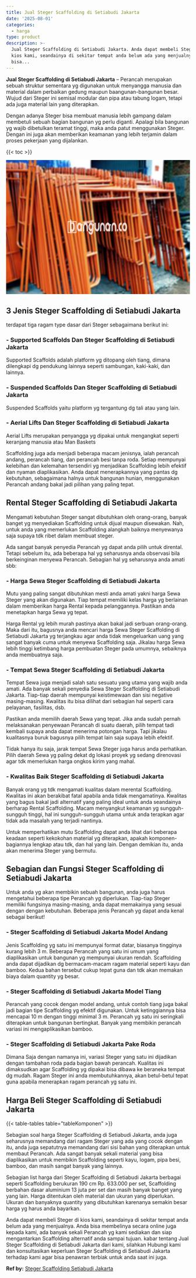 ```yaml
---
title: Jual Steger Scaffolding di Setiabudi Jakarta
date: '2025-08-01'
categories:
  - harga
type: product
description: >-
  Jual Steger Scaffolding di Setiabudi Jakarta. Anda dapat membeli Steger di
  kios kami, seandainya di sekitar tempat anda belum ada yang menjualnya. Anda
  bisa...
---
```


**Jual Steger Scaffolding di Setiabudi Jakarta** – Perancah merupakan sebuah struktur sementara yg digunakan untuk menyangga manusia dan material dalam perbaikan gedung maupun baangunan-bangunan besar. Wujud dari Steger ini semisal modular dan pipa atau tabung logam, tetapi ada juga material lain yang diterapkan.

Dengan adanya Steger bisa membuat manusia lebih gampang dalam membetuli sebuah bagian bangunan yg perlu diganti. Apalagi bila bangunan yg wajib dibetulkan teramat tinggi, maka anda patut menggunakan Steger. Dengan ini juga akan memberikan keamanan yang lebih terjamin dalam proses pekerjaan yang dijalankan.

{{< toc >}}

![Jual Steger Scaffolding di Setiabudi Jakarta](/images/sewa-scaffolding-steger-06.png)

## 3 Jenis Steger Scaffolding di Setiabudi Jakarta

terdapat tiga ragam type dasar dari Steger sebagaimana berikut ini:

### \- Supported Scaffolds Dan Steger Scaffolding di Setiabudi Jakarta

Supported Scaffolds adalah platform yg ditopang oleh tiang, dimana dilengkapi dg pendukung lainnya seperti sambungan, kaki-kaki, dan lainnya.

### \- Suspended Scaffolds Dan Steger Scaffolding di Setiabudi Jakarta

Suspended Scaffolds yaitu platform yg tergantung dg tali atau yang lain.

### \- Aerial Lifts Dan Steger Scaffolding di Setiabudi Jakarta

Aerial Lifts merupakan penyangga yg dipakai untuk mengangkat seperti keranjang manusia atau Man Baskets

Scaffolding juga ada menjadi beberapa macam jenisnya, ialah perancah andang, perancah tiang, dan perancah besi tanpa roda. Setiap mempunyai kelebihan dan kelemahan tersendiri yg menjadikan Scaffolding lebih efektif dan nyaman diaplikasikan. Anda dapat menerapkannya yang pantas dg kebutuhan, sebagaimana halnya untuk bangunan hunian, menggunakan Perancah andang bakal jadi pilihan yang paling tepat.

## Rental Steger Scaffolding di Setiabudi Jakarta

Mengamati kebutuhan Steger sangat dibutuhkan oleh orang-orang, banyak banget yg menyediakan Scaffolding untuk dijual maupun disewakan. Nah, untuk anda yang memerlukan Scaffolding alangkah baiknya menyewanya saja supaya tdk ribet dalam membuat steger.

Ada sangat banyak penyedia Perancah yg dapat anda pilih untuk dirental. Tetapi sebelum itu, ada beberapa hal yg seharusnya anda observasi bila berkeinginan menyewa Perancah. Sebagian hal yg seharusnya anda amati sbb:

### \- Harga Sewa Steger Scaffolding di Setiabudi Jakarta

Mutu yang paling sangat dibutuhkan mesti anda amati yakni harga Sewa Steger yang akan digunakan. Tiap tempat memiliki kelas harga yg berlainan dalam memberikan harga Rental kepada pelanggannya. Pastikan anda menetapkan harga Sewa yg tepat.

Harga Rental yg lebih murah pastinya akan bakal jadi serbuan orang-orang. Maka dari itu, bagusnya anda mencari harga Sewa Steger Scaffolding di Setiabudi Jakarta yg terjangkau agar anda tidak mengeluarkan uang yang sangat banyak cuma untuk menyewa Scaffolding saja. Jikalau harga Sewa lebih tinggi ketimbang harga pembuatan Steger pada umumnya, sebaiknya anda membuatnya saja.

### \- Tempat Sewa Steger Scaffolding di Setiabudi Jakarta

Tempat Sewa juga menjadi salah satu sesuatu yang utama yang wajib anda amati. Ada banyak sekali penyedia Sewa Steger Scaffolding di Setiabudi Jakarta. Tiap-tiap daerah mempunyai keistimewaan dan sisi negative masing-masing. Kwalitas itu bisa dilihat dari sebagian hal seperti cara pelayanan, fasilitas, dsb.

Pastikan anda memilih daerah Sewa yang tepat. Jika anda sudah pernah melaksanakan penyewaan Perancah di suatu daerah, pilih tempat tadi kembali supaya anda dapat menerima potongan harga. Tapi jikalau kualitasnya buruk bagusnya pilih tempat lain saja supaya lebih efektif.

Tidak hanya itu saja, jarak tempat Sewa Steger juga harus anda perhatikan. Pilih daerah Sewa yg paling dekat dg lokasi proyek yg sedang direnovasi agar tdk memerlukan harga ongkos kirim yang mahal.

### \- Kwalitas Baik Steger Scaffolding di Setiabudi Jakarta

Banyak orang yg tdk mengamati kualitas dalam merental Scaffolding. Kwalitas ini akan berakibat fatal apabila anda tidak mengamatinya. Kwalitas yang bagus bakal jadi alternatif yang paling ideal untuk anda seandainya berharap Rental Scaffolding. Macam menyangkut keamanan yg sungguh-sungguh tinggi, hal ini sungguh-sungguh utama untuk anda terapkan agar tidak ada masalah yang terjadi nantinya.

Untuk memperhatikan mutu Scaffolding dapat anda lihat dari beberapa keadaan seperti kekokohan material yg diterapkan, apakah komponen-bagiannya lengkap atau tdk, dan hal yang lain. Dengan demikian itu, anda akan menerima Steger yang bermutu.

## Sebagian dan Fungsi Steger Scaffolding di Setiabudi Jakarta

Untuk anda yg akan membikin sebuah bangunan, anda juga harus mengetahui beberapa tipe Perancah yg diperlukan. Tiap-tiap Steger memiliki fungsinya masing-masing, anda dapat memakainya yang sesuai dengan dengan kebutuhan. Beberapa jenis Perancah yg dapat anda kenal sebagai berikut!

### \- Steger Scaffolding di Setiabudi Jakarta Model Andang

Jenis Scaffolding yg satu ini mempunyai format datar, biasanya tingginya kurang lebih 3 m. Beberapa Perancah yang satu ini umum yang diaplikasikan untuk bangunan yg mempunyai ukuran rendah. Scaffolding anda dapat dijadikan dg bermacam-macam ragam material seperti kayu dan bamboo. Kedua bahan tersebut cukup tepat guna dan tdk akan memakan biaya dalam quantity yg besar.

### \- Steger Scaffolding di Setiabudi Jakarta Model Tiang

Perancah yang cocok dengan model andang, untuk contoh tiang juga bakal jadi bagian tipe Scaffolding yg efektif digunakan. Untuk ketinggiannya bisa mencapai 10 m dengan tinggi minimal 3 m. Perancah yg satu ini seringkali diterapkan untuk bangunan bertingkat. Banyak yang membikin perancah variasi ini mengaplikasikan bamboo.

### \- Steger Scaffolding di Setiabudi Jakarta Pake Roda

Dimana Saja dengan namanya ini, variasi Steger yang satu ini dijadikan dengan tambahan roda pada bagian bawah perancah. Kualitas ini dimaksudkan agar Scaffolding yg dipakai bisa dibawa ke beraneka tempat dg mudah. Ragam Steger ini anda membutuhkannya, akan betul-betul tepat guna apabila menerapkan ragam perancah yg satu ini.

## Harga Beli Steger Scaffolding di Setiabudi Jakarta

{{< table-tables table="tableKomponen" >}}

Sebagian soal harga Steger Scaffolding di Setiabudi Jakarta, anda juga seharusnya memandang dari ragam Steger yang ada yang cocok dengan itu, anda juga sepatutnya memandang dari sisi bahan yang diterapkan untuk membaut Perancah. Ada sangat banyak sekali material yang bisa diaplikasikan untuk membikin Scaffolding seperti kayu, logam, pipa besi, bamboo, dan masih sangat banyak yang lainnya.

Sebagian list harga dari Steger Scaffolding di Setiabudi Jakarta berbagai seperti Scaffolding berukuran 190 cm Rp. 633.000 per set, Scaffolding berbahan dasar aluminium 13 juta per set dan masih banyak banget yang yang lain. Harga ditentukan oleh material dan ukuran yang diperlukan. Ukuran dan banyaknya quantity yang dibutuhkan karenanya semakin besar harga yg harus anda bayarkan.

Anda dapat membeli Steger di kios kami, seandainya di sekitar tempat anda belum ada yang menjualnya. Anda bisa membelinya secara online juga kepada kami, ada banyak sekali Perancah yg kami sediakan dan siap mengantarkan Scaffolding alternatif anda sampai tujuan. kabar tentang Jual Steger Scaffolding di Setiabudi Jakarta dari kami, silahkan Hubungi kami dan konsultasikan keperluan Steger Scaffolding di Setiabudi Jakarta terhadap kami agar bisa penawran terbiak untuk anda saat ini juga.

**Ref by:** [Steger Scaffolding Setiabudi Jakarta](https://id.wikipedia.org/wiki/Steger)
